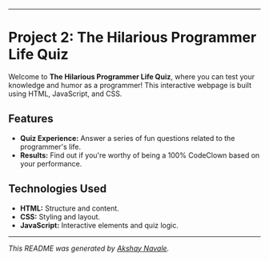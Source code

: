 
---

# Project 2: The Hilarious Programmer Life Quiz

Welcome to **The Hilarious Programmer Life Quiz**, where you can test your knowledge and humor as a programmer! This interactive webpage is built using HTML, JavaScript, and CSS.

## Features

- **Quiz Experience:** Answer a series of fun questions related to the programmer's life.
- **Results:** Find out if you're worthy of being a 100% CodeClown based on your performance.

## Technologies Used

- **HTML:** Structure and content.
- **CSS:** Styling and layout.
- **JavaScript:** Interactive elements and quiz logic.

---

*This README was generated by [Akshay Navale](https://github.com/akshay20n).*
